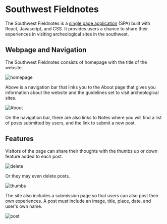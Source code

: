 # Southwest Fieldnotes

The Southwest Fieldnotes is a [single page application](https://en.wikipedia.org/wiki/Single-page_application) (SPA) built with React, Javascript, and CSS. It provides users a chance to share their experiences in visiting archeological sites in the southwest.

## Webpage and Navigation

The Southwest Fieldnotes consists of homepage with the title of the website. 

![homepage](https://i.imgur.com/g6lwZl5.png)

Above is a navigation bar that links you to the About page that gives you information about the website and the guidelines set to visit archeological sites. 

![About](https://i.imgur.com/lAE5RDG.png)

On the navigation bar, there are also links to Notes where you will find a list of posts submitted by users, and the link to submit a new post. 

## Features

Visitors of the page can share their thoughts with the thumbs up or down feature added to each post.

![delete](https://media.giphy.com/media/Y9SScMWf5IajaaYBDT/giphy.gif)

Or they may even delete posts. 

![thumbs](https://media.giphy.com/media/1HjdcM5L14YrfDj9Ed/giphy.gif)

The site also includes a submission page so that users can also post their own experiences. A post must include an image, title, place, date, and user's own name. 

![post](https://media.giphy.com/media/ipWdVIG9EYvIpsaFJg/giphy.gif)

